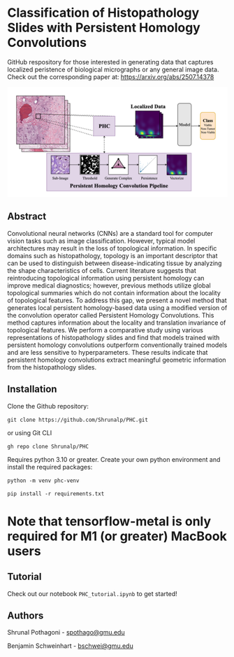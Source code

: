 # Classification of Histopathology Slides with Persistent Homology Convolutions
GitHub respository for those interested in generating data that captures localized peristence of biological micrographs or any general image data.
Check out the corresponding paper at: https://arxiv.org/abs/2507.14378

![alt text](https://github.com/Shrunalp/PHC/blob/main/PHC_visual.png?raw=true#center)

## Abstract
Convolutional neural networks (CNNs) are a standard tool for computer vision tasks such as image classification. However, typical model architectures may result in the loss of topological information. In specific domains such as histopathology, topology is an important descriptor that can be used to distinguish between disease-indicating tissue by analyzing the shape characteristics of cells. Current literature suggests that reintroducing topological information using persistent homology can improve medical diagnostics; however, previous methods utilize global topological summaries which do not contain information about the locality of topological features. To address this gap, we present a novel method that generates local persistent homology-based data using a modified version of the convolution operator called Persistent Homology Convolutions. This method captures information about the locality and translation invariance of topological features. We perform a comparative study using various representations of histopathology slides and find that models trained with persistent homology convolutions outperform conventionally trained models and are less sensitive to hyperparameters. These results indicate that persistent homology convolutions extract meaningful geometric information from the histopathology slides.

## Installation

Clone the Github repository:
```
git clone https://github.com/Shrunalp/PHC.git
```
or using Git CLI 
```
gh repo clone Shrunalp/PHC
```

Requires python 3.10 or greater. Create your own python environment and install the required packages:

```
python -m venv phc-venv 
```
```
pip install -r requirements.txt
```
# Note that tensorflow-metal is only required for M1 (or greater) MacBook users

## Tutorial 

Check out our notebook ```PHC_tutorial.ipynb``` to get started!

## Authors

Shrunal Pothagoni - spothago@gmu.edu

Benjamin Schweinhart - bschwei@gmu.edu
